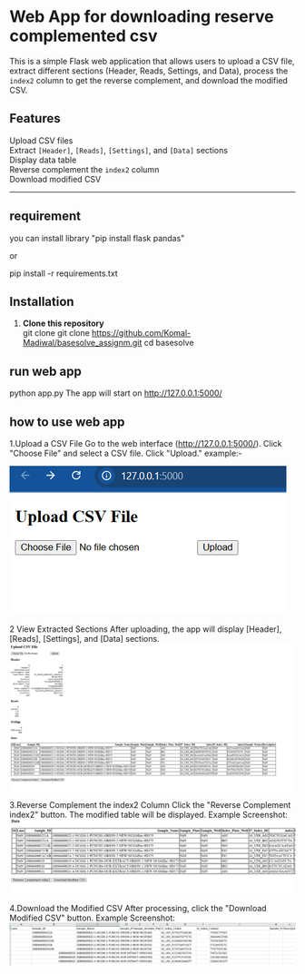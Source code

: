 # Web App for downloading reserve complemented csv 

This is a simple Flask web application that allows users to upload a CSV file, extract different sections (Header, Reads, Settings, and Data), process the `index2` column to get the reverse complement, and download the modified CSV.

## Features
Upload CSV files  
Extract `[Header]`, `[Reads]`, `[Settings]`, and `[Data]` sections  
Display data table  
Reverse complement the `index2` column  
Download modified CSV  

---
## requirement 
you can install library "pip install flask pandas"

or 

pip install -r requirements.txt


## Installation

1. **Clone this repository**  
   git clone git clone https://github.com/Komal-Madiwal/basesolve_assignm.git
   cd basesolve


## run web app 
python app.py
The app will start on http://127.0.0.1:5000/

## how to use web app 
1.Upload a CSV File
Go to the web interface (http://127.0.0.1:5000/).
Click "Choose File" and select a CSV file.
Click "Upload."
example:- 

![Upload CSV](screenshot/upload_csvfile.PNG)

2 View Extracted Sections
After uploading, the app will display [Header], [Reads], [Settings], and [Data] sections.
![Extracted Sections](screenshot/extract_header.PNG)


3️.Reverse Complement the index2 Column
Click the "Reverse Complement index2" button.
The modified table will be displayed.
Example Screenshot:
![reverse_complement](screenshot/reverse_complement_button.PNG)

4️.Download the Modified CSV
After processing, click the "Download Modified CSV" button.
Example Screenshot:
![download_modified_csv](screenshot/modified_csvfile.PNG)


